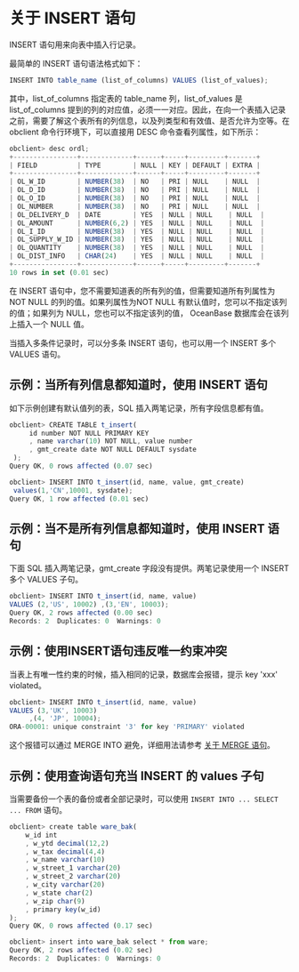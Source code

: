 关于 INSERT 语句 
=================================



INSERT 语句用来向表中插入行记录。

最简单的 INSERT 语句语法格式如下：

```javascript
INSERT INTO table_name (list_of_columns) VALUES (list_of_values);
```



其中，list_of_columns 指定表的 table_name 列，list_of_values 是 list_of_columns 提到的列的对应值，必须一一对应。因此，在向一个表插入记录之前，需要了解这个表所有的列信息，以及列类型和有效值、是否允许为空等。在 obclient 命令行环境下，可以直接用 DESC 命令查看列属性，如下所示：

```javascript
obclient> desc ordl;
+----------------+-------------+------+-----+---------+-------+
| FIELD          | TYPE        | NULL | KEY | DEFAULT | EXTRA |
+----------------+-------------+------+-----+---------+-------+
| OL_W_ID        | NUMBER(38)  | NO   | PRI | NULL    | NULL  |
| OL_D_ID        | NUMBER(38)  | NO   | PRI | NULL    | NULL  |
| OL_O_ID        | NUMBER(38)  | NO   | PRI | NULL    | NULL  |
| OL_NUMBER      | NUMBER(38)  | NO   | PRI | NULL    | NULL  |
| OL_DELIVERY_D  | DATE        | YES  | NULL | NULL    | NULL  |
| OL_AMOUNT      | NUMBER(6,2) | YES  | NULL | NULL    | NULL  |
| OL_I_ID        | NUMBER(38)  | YES  | NULL | NULL    | NULL  |
| OL_SUPPLY_W_ID | NUMBER(38)  | YES  | NULL | NULL    | NULL  |
| OL_QUANTITY    | NUMBER(38)  | YES  | NULL | NULL    | NULL  |
| OL_DIST_INFO   | CHAR(24)    | YES  | NULL | NULL    | NULL  |
+----------------+-------------+------+-----+---------+-------+
10 rows in set (0.01 sec)
```



在 INSERT 语句中，您不需要知道表的所有列的值，但需要知道所有列属性为 NOT NULL 的列的值。如果列属性为NOT NULL 有默认值时，您可以不指定该列的值；如果列为 NULL，您也可以不指定该列的值， OceanBase 数据库会在该列上插入一个 NULL 值。

当插入多条件记录时，可以分多条 INSERT 语句，也可以用一个 INSERT 多个 VALUES 语句。

示例：当所有列信息都知道时，使用 INSERT 语句 
-----------------------------------

如下示例创建有默认值列的表，SQL 插入两笔记录，所有字段信息都有值。

```javascript
obclient> CREATE TABLE t_insert(
     id number NOT NULL PRIMARY KEY
     , name varchar(10) NOT NULL, value number
     , gmt_create date NOT NULL DEFAULT sysdate
 );
Query OK, 0 rows affected (0.07 sec)

obclient> INSERT INTO t_insert(id, name, value, gmt_create)
 values(1,'CN',10001, sysdate);
Query OK, 1 row affected (0.01 sec)
```



示例：当不是所有列信息都知道时，使用 INSERT 语句 
-------------------------------------

下面 SQL 插入两笔记录，gmt_create 字段没有提供。两笔记录使用一个 INSERT 多个 VALUES 子句。

```javascript
obclient> INSERT INTO t_insert(id, name, value) 
VALUES (2,'US', 10002) ,(3,'EN', 10003);
Query OK, 2 rows affected (0.00 sec)
Records: 2  Duplicates: 0  Warnings: 0
```



示例：使用INSERT语句违反唯一约束冲突 
------------------------------

当表上有唯一性约束的时候，插入相同的记录，数据库会报错，提示 key 'xxx' violated。

```javascript
obclient> INSERT INTO t_insert(id, name, value) 
VALUES (3,'UK', 10003)
     ,(4, 'JP', 10004);
ORA-00001: unique constraint '3' for key 'PRIMARY' violated
```



这个报错可以通过 MERGE INTO 避免，详细用法请参考 [关于 MERGE 语句](/zh-CN/8.developer-guide-oracle-mode/3.about-dml-statements-and-transactions-1/1.about-dml-statements-1/4.about-the-merge-statement.md)。

示例：使用查询语句充当 INSERT 的 values 子句 
---------------------------------------

当需要备份一个表的备份或者全部记录时，可以使用 `INSERT INTO ... SELECT ... FROM` 语句。

```javascript
obclient> create table ware_bak(
    w_id int
    , w_ytd decimal(12,2)
    , w_tax decimal(4,4)
    , w_name varchar(10)
    , w_street_1 varchar(20)
    , w_street_2 varchar(20)
    , w_city varchar(20)
    , w_state char(2)
    , w_zip char(9)
    , primary key(w_id)
);
Query OK, 0 rows affected (0.17 sec)

obclient> insert into ware_bak select * from ware;
Query OK, 2 rows affected (0.02 sec)
Records: 2  Duplicates: 0  Warnings: 0
```



